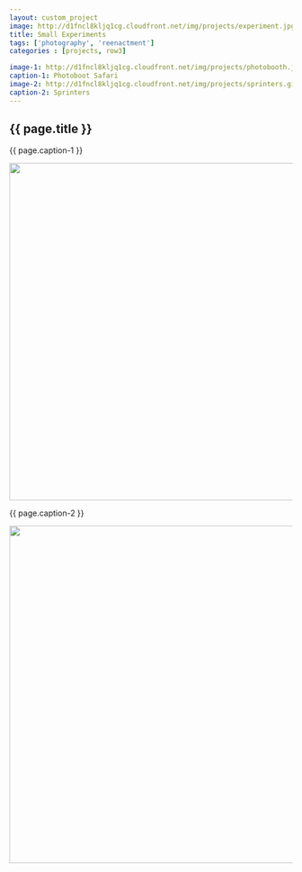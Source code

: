 ```yaml
---
layout: custom_project
image: http://d1fncl8kljq1cg.cloudfront.net/img/projects/experiment.jpg
title: Small Experiments
tags: ['photography', 'reenactment']
categories : [projects, row3]

image-1: http://d1fncl8kljq1cg.cloudfront.net/img/projects/photobooth.jpg
caption-1: Photoboot Safari
image-2: http://d1fncl8kljq1cg.cloudfront.net/img/projects/sprinters.gif
caption-2: Sprinters
---
```


<div class="grid_4">
  <h2 class="project_title">{{ page.title }}</h2>
  <div class="longer-expl">
    <p>{{ page.caption-1 }}</p>
  </div>
</div>

<div class="grid_8">
  <div class="lowlight_text">
    <img src="{{ page.image-1 }}" width="600">
  </div>
</div>

<div class="grid_4">
  <div class="longer-expl">
    <p>{{ page.caption-2 }}</p>
  </div>
</div>

<div class="grid_8">
  <div class="lowlight_text">
    <img src="{{ page.image-2 }}" width="600">
  </div>
</div>